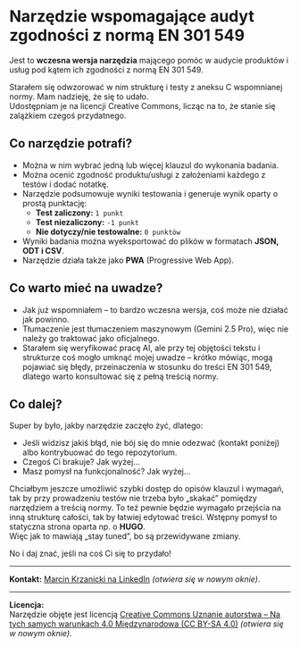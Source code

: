 # Narzędzie wspomagające audyt zgodności z normą EN 301 549

Jest to **wczesna wersja narzędzia** mającego pomóc w audycie produktów i usług pod kątem ich zgodności z normą EN 301 549.

Starałem się odwzorować w nim strukturę i testy z aneksu C wspomnianej normy. Mam nadzieję, że się to udało.  
Udostępniam je na licencji Creative Commons, licząc na to, że stanie się zalążkiem czegoś przydatnego.

## Co narzędzie potrafi?

- Można w nim wybrać jedną lub więcej klauzul do wykonania badania.
- Można ocenić zgodność produktu/usługi z założeniami każdego z testów i dodać notatkę.
- Narzędzie podsumowuje wyniki testowania i generuje wynik oparty o prostą punktację:
  - **Test zaliczony:** `1 punkt`
  - **Test niezaliczony:** `-1 punkt`
  - **Nie dotyczy/nie testowalne:** `0 punktów`
- Wyniki badania można wyeksportować do plików w formatach **JSON, ODT i CSV**.
- Narzędzie działa także jako **PWA** (Progressive Web App).

## Co warto mieć na uwadze?

- Jak już wspomniałem – to bardzo wczesna wersja, coś może nie działać jak powinno.
- Tłumaczenie jest tłumaczeniem maszynowym (Gemini 2.5 Pro), więc nie należy go traktować jako oficjalnego.
- Starałem się weryfikować pracę AI, ale przy tej objętości tekstu i strukturze coś mogło umknąć mojej uwadze – krótko mówiąc, mogą pojawiać się błędy, przeinaczenia w stosunku do treści EN 301 549, dlatego warto konsultować się z pełną treścią normy.

## Co dalej?

Super by było, jakby narzędzie zaczęło żyć, dlatego:

- Jeśli widzisz jakiś błąd, nie bój się do mnie odezwać (kontakt poniżej) albo kontrybuować do tego repozytorium.
- Czegoś Ci brakuje? Jak wyżej...
- Masz pomysł na funkcjonalność? Jak wyżej...

Chciałbym jeszcze umożliwić szybki dostęp do opisów klauzul i wymagań, tak by przy prowadzeniu testów nie trzeba było „skakać” pomiędzy narzędziem a treścią normy. To też pewnie będzie wymagało przejścia na inną strukturę całości, tak by łatwiej edytować treści. Wstępny pomysł to statyczna strona oparta np. o **HUGO**.  
Więc jak to mawiają „stay tuned”, bo są przewidywane zmiany.

No i daj znać, jeśli na coś Ci się to przydało!

---

**Kontakt:** [Marcin Krzanicki na LinkedIn](https://www.linkedin.com/in/marcinkrzanicki/) _(otwiera się w nowym oknie)_.

---

**Licencja:**  
Narzędzie objęte jest licencją [Creative Commons Uznanie autorstwa – Na tych samych warunkach 4.0 Międzynarodowa (CC BY-SA 4.0)](https://creativecommons.org/licenses/by-sa/4.0/deed.pl) _(otwiera się w nowym oknie)_.
